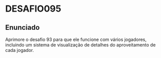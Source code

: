 # DESAFIO095

## Enunciado

Aprimore o desafio 93 para que ele funcione com vários jogadores, incluindo um sistema de visualização de detalhes do aproveitamento de cada jogador.